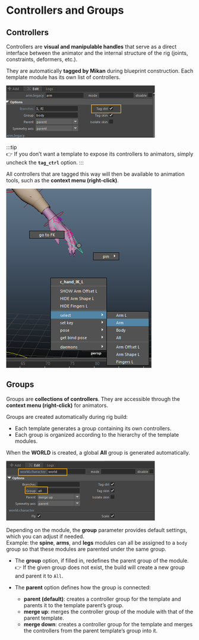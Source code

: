 # Controllers and Groups

## Controllers

Controllers are **visual and manipulable handles** that serve as a direct interface between the animator and the internal structure of the rig (joints, constraints, deformers, etc.).

They are automatically **tagged by Mikan** during blueprint construction. Each template module has its own list of controllers.

![tag ctrls](./img/tag_ctrl.png)

:::tip  
👉 If you don’t want a template to expose its controllers to animators, simply uncheck the **`tag_ctrl`** option.
:::

All controllers that are tagged this way will then be available to animation tools, such as the **context menu (right-click)**.

![clic droit](./img/clic_droit.png)

## Groups

Groups are **collections of controllers**. They are accessible through the **context menu (right-click)** for animators.

Groups are created automatically during rig build:

- Each template generates a group containing its own controllers.
- Each group is organized according to the hierarchy of the template modules.

When the **WORLD** is created, a global **All** group is generated automatically.

![grp all](./img/grp_all.png)

Depending on the module, the **group** parameter provides default settings, which you can adjust if needed.  
Example: the **spine**, **arms**, and **legs** modules can all be assigned to a `body` group so that these modules are parented under the same group.

- The **group** option, if filled in, redefines the parent group of the module.  
  👉 If the given group does not exist, the build will create a new group and parent it to `All`.

- The **parent** option defines how the group is connected:

  - **parent (default)**: creates a controller group for the template and parents it to the template parent’s group.
  - **merge up**: merges the controller group of the module with that of the parent template.
  - **merge down**: creates a controller group for the template and merges the controllers from the parent template’s group into it.
